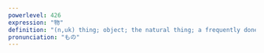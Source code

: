 ```yaml
---
powerlevel: 426
expression: "物"
definition: "(n,uk) thing; object; the natural thing; a frequently done thing; used to express emotional involvement; used in giving a reason; (P)"
pronunciation: "もの"
---
```

